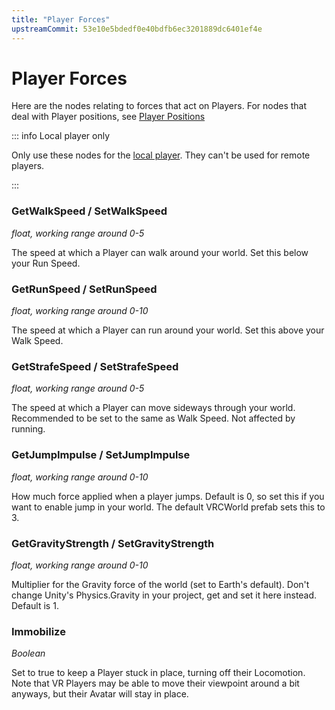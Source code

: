 ```yaml
---
title: "Player Forces"
upstreamCommit: 53e10e5bdedf0e40bdfb6ec3201889dc6401ef4e
---
```


# Player Forces

Here are the nodes relating to forces that act on Players. For nodes that deal with Player positions, see [Player Positions](/creators.vrchat.com/worlds/udon/players/player-positions) 

::: info Local player only

Only use these nodes for the [local player](/creators.vrchat.com/worlds/udon/players/getting-players#networkingget-localplayer). They can't be used for remote players.

:::



### GetWalkSpeed / SetWalkSpeed
*float, working range around 0-5*

The speed at which a Player can walk around your world. Set this below your Run Speed.

### GetRunSpeed / SetRunSpeed
*float, working range around 0-10*

The speed at which a Player can run around your world. Set this above your Walk Speed.

### GetStrafeSpeed / SetStrafeSpeed
*float, working range around 0-5*

The speed at which a Player can move sideways through your world. Recommended to be set to the same as Walk Speed. Not affected by running.

### GetJumpImpulse / SetJumpImpulse
*float, working range around 0-10*

How much force applied when a player jumps. Default is 0, so set this if you want to enable jump in your world. The default VRCWorld prefab sets this to 3.

### GetGravityStrength / SetGravityStrength
*float, working range around 0-10*

Multiplier for the Gravity force of the world (set to Earth's default). Don't change Unity's Physics.Gravity in your project, get and set it here instead. Default is 1.

### Immobilize
*Boolean*

Set to true to keep a Player stuck in place, turning off their Locomotion. Note that VR Players may be able to move their viewpoint around a bit anyways, but their Avatar will stay in place.